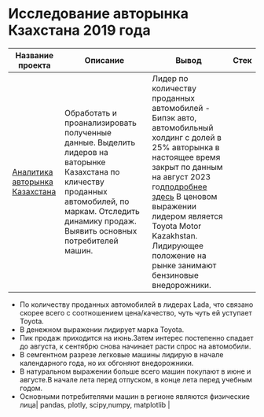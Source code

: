 # Исследование авторынка Кзахстана 2019 года
| Название проекта | Описание | Вывод| Стек|
| ----------- | ----------- |----------- | -----------|
|[Аналитика авторынка Казахстана](https://github.com/Polinailinet/Auto_market_KZ/blob/main/Auto_KZ_2019.ipynb)  | Обработать и проанализировать полученные данные. Выделить лидеров на ваторынке Казахстана по кличеству проданных автомобилей, по маркам. Отследить динамику продаж. Выявить основных потребителей машин. |Лидер по количеству проданных автомобилей - Бипэк авто, автомобильный холдинг с долей в 25% авторынка в настоящее время закрыт по данным на август 2023 год[подробнее здесь](https://www.gazeta.ru/auto/2021/09/27_a_14024917.shtml)  В ценовом выражении лидером является Toyota Motor Kazakhstan.  Лидирующее положение на рынке занимают бензиновые внедорожники.
- По количеству проданных автомобилей в лидерах Lada, что связано скорее всего с соотношением цена/качество, чуть чуть ей уступает Toyota.
- В денежном выражении лидирует маркa Toyota.
- Пик продаж приходится на июнь.Затем интерес постепенно спадает до августа, к сентябрю снова начинает расти спрос на автомобили.
-  В семгентном разрезе легковые машины лидирую в начале календарного года, но их обгоняют внедорожники.
-  В натуральном выражении больше всего машин покупают в июне и августе.В начале лета перед отпуском, в конце лета перед учебным годом.
- Основными потребителями машин в регионе являются физические лица| pandas, plotly, scipy,numpy, matplotlib |
